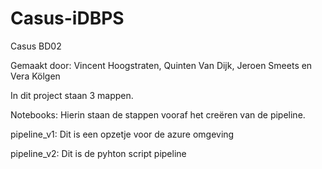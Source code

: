 # Casus-iDBPS
Casus BD02

Gemaakt door: Vincent Hoogstraten, Quinten Van Dijk, Jeroen Smeets en Vera Kölgen

In dit project staan 3 mappen. 

Notebooks: Hierin staan de stappen vooraf het creëren van de pipeline.

pipeline_v1: Dit is een opzetje voor de azure omgeving

pipeline_v2: Dit is de pyhton script pipeline